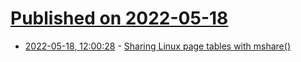 # [Published on 2022-05-18](index.md)

* [2022-05-18, 12:00:28](https://news.ycombinator.com/item?id=31421675) - [Sharing Linux page tables with mshare()](https://lwn.net/SubscriberLink/895217/eea75d643a340b32/)
